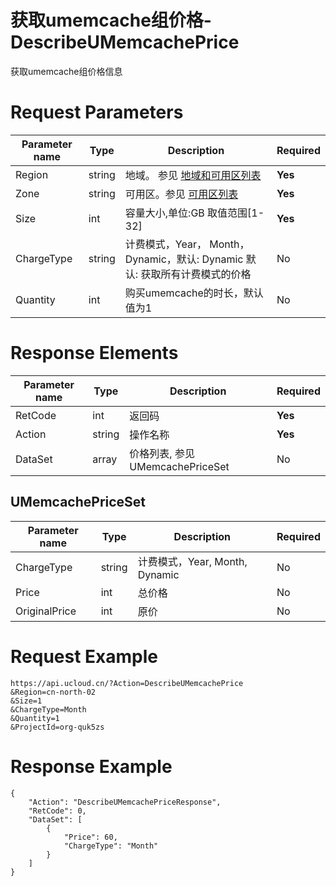 # 获取umemcache组价格-DescribeUMemcachePrice

获取umemcache组价格信息

# Request Parameters
|Parameter name|Type|Description|Required|
|---|---|---|---|
|Region|string|地域。 参见 [地域和可用区列表](../summary/regionlist.html)|**Yes**|
|Zone|string|可用区。参见 [可用区列表](../summary/regionlist.html)|**Yes**|
|Size|int|容量大小,单位:GB 取值范围[1-32]|**Yes**|
|ChargeType|string|计费模式，Year， Month， Dynamic，默认: Dynamic 默认: 获取所有计费模式的价格|No|
|Quantity|int|购买umemcache的时长，默认值为1|No|

# Response Elements
|Parameter name|Type|Description|Required|
|---|---|---|---|
|RetCode|int|返回码|**Yes**|
|Action|string|操作名称|**Yes**|
|DataSet|array|价格列表, 参见 UMemcachePriceSet|No|

## UMemcachePriceSet
|Parameter name|Type|Description|Required|
|---|---|---|---|
|ChargeType|string|计费模式，Year, Month, Dynamic|No|
|Price|int|总价格|No|
|OriginalPrice|int|原价|No|

# Request Example
```
https://api.ucloud.cn/?Action=DescribeUMemcachePrice
&Region=cn-north-02
&Size=1   
&ChargeType=Month
&Quantity=1
&ProjectId=org-quk5zs
```

# Response Example
```
{
    "Action": "DescribeUMemcachePriceResponse", 
    "RetCode": 0, 
    "DataSet": [
        {
            "Price": 60, 
            "ChargeType": "Month"
        }
    ]
}
```

